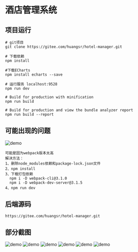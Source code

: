 # 酒店管理系统

## 项目运行

```
# git项目
git clone https://gitee.com/huangsr/hotel-manager.git

# 下载依赖
npm install

#下载ECharts
npm install echarts --save

# 运行服务 localhost:9528
npm run dev

# Build for production with minification
npm run build

# Build for production and view the bundle analyzer report
npm run build --report
```

## 可能出现的问题
![demo](/screenshots/问题.png)
```
可能是因为webpack版本太高
解决方法：
1、删除node_modules依赖和package-lock.json文件
2、npm install 
3、下载打包依赖
  npm i -D webpack-cli@3.1.0
  npm i -D webpack-dev-server@3.1.5
4、npm run dev
```
## 后端源码
```
https://gitee.com/huangsr/hotel-manager.git
```

## 部分截图

![demo](/screenshots/首页.png)
![demo](/screenshots/客户信息.png)
![demo](/screenshots/订单信息.png)
![demo](/screenshots/AdminInfo.png)
![demo](/screenshots/WorkInfo.png)
![demo](/screenshots/CategoryManager.png)


